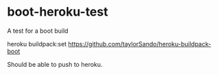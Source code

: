 # boot-heroku-test
A test for a boot build


heroku buildpack:set https://github.com/taylorSando/heroku-buildpack-boot
 
Should be able to push to heroku. 
